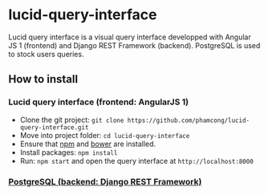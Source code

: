 # lucid-query-interface

Lucid query interface is a visual query interface developped with Angular JS 1 (frontend) and Django REST Framework (backend). PostgreSQL is used to stock users queries.

## How to install

### Lucid query interface (frontend: AngularJS 1)

+ Clone the git project: `git clone https://github.com/phamcong/lucid-query-interface.git`
+ Move into project folder:  `cd lucid-query-interface`
+ Ensure that [npm](https://www.npmjs.com/get-npm) and [bower](https://bower.io/) are installed.
+ Install packages: `npm install`
+ Run: `npm start` and open the query interface at `http://localhost:8000`

### [PostgreSQL (backend: Django REST Framework)](https://github.com/phamcong/lucid-backend)